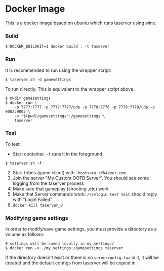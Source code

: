 # Docker Image
This is a docker image based on ubuntu which runs taserver using wine.

### Build
```
$ DOCKER_BUILDKIT=1 docker build . -t taserver
```

### Run

It is recommended to run using the wrapper script:
```
$ taserver.sh -d gamesettings
```

To run directly. This is equivalent to the wrapper script above.
```
$ mkdir gamesettings
$ docker run \
    -p 7777:7777 -p 7777:7777/udp -p 7778:7778 -p 7778:7778/udp -p 9002:9002 \
    -v "$(pwd)/gamesettings":/gamesettings \
    taserver
```

### Test
To test:

- Start container. `-f` runs it in the foreground
```
$ taserver.sh -f
```

2. Start tribes (game client) with `-hostx=ta.kfk4ever.com`
3. Join the server "My Custom OOTB Server". You should see some logging from the taserver process
4. Make sure that gameplay (shooting ,etc) work
5. Make that Server commands work: `/srvlogin test test` should reply with "Login Failed"
6. `docker kill taserver_0`

### Modifying game settings
In order to modify/save game settings, you must provide a directory as a volume as follows:
```
# settings will be saved locally in my_settings/
$ docker run -v ./my_settings:/gamesettings taserver
```

If the directory doesn't exist or there is no `serverconfig.lua` in it, it will be created and the default configs from taserver will be copied in.
